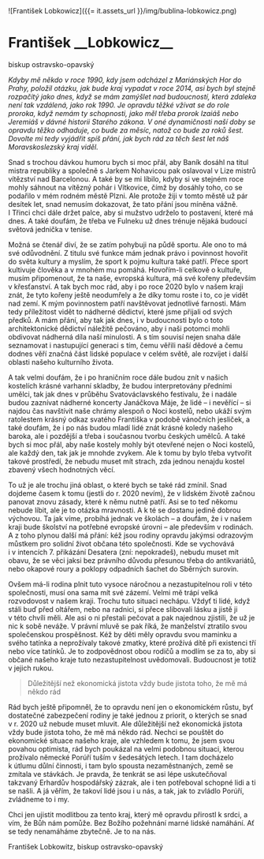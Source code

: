 <div class="persona">
![František Lobkowicz]({{= it.assets_url }}/img/bublina-lobkowicz.png)

  <div>
    <h1>František __Lobkowicz__</h1>
    <span>biskup ostravsko-opavský</span>
  </div>
</div>

*Kdyby mě někdo v&nbsp;roce 1990, kdy jsem odcházel z&nbsp;Mariánských Hor do Prahy, položil otázku, jak bude kraj vypadat v&nbsp;roce 2014, asi bych byl stejně rozpačitý jako dnes, když se mám zamýšlet nad budoucností, která zdaleka není tak vzdálená, jako rok 1990. Je opravdu těžké vžívat se do role proroka, když nemám ty schopnosti, jako měl třeba prorok Izaiáš nebo Jeremiáš v&nbsp;dávné historii Starého zákona. V&nbsp;oné dynamičnosti naší doby se opravdu těžko odhaduje, co bude za měsíc, natož co bude za roků šest. Dovolte mi tedy vyjádřit spíš přání, jak bych rád za těch šest let náš Moravskoslezský kraj viděl.*

Snad s&nbsp;trochou dávkou humoru bych si moc přál, aby Baník dosáhl na&nbsp;titul mistra republiky a&nbsp;společně s&nbsp;Jarkem Nohavicou pak oslavoval v&nbsp;Lize mistrů vítězství nad Barcelonou. A&nbsp;také by se mi líbilo, kdyby si ve stejném roce mohly sáhnout na&nbsp;vítězný pohár i&nbsp;Vítkovice, čímž by dosáhly toho, co se podařilo v&nbsp;mém rodném městě Plzni. Ale protože žiji v&nbsp;tomto městě už pár desítek let, snad nemusím dokazovat, že tato přání jsou míněna vážně. I&nbsp;Třinci chci dále držet palce, aby si mužstvo udrželo to postavení, které má dnes. A&nbsp;také doufám, že třeba ve Fulneku už dnes trénuje nějaká budoucí světová jednička v&nbsp;tenise.

Možná se čtenář diví, že se zatím pohybuji na&nbsp;půdě sportu. Ale ono to má své odůvodnění. Z&nbsp;titulu své funkce mám jednak právo i&nbsp;povinnost hovořit do světa kultury a&nbsp;myslím, že sport k&nbsp;pojmu kultura také patří. Přece sport kultivuje člověka a&nbsp;v&nbsp;mnohém mu pomáhá. Hovořím-li celkově o&nbsp;kultuře, musím připomenout, že ta naše, evropská kultura, má své kořeny především v&nbsp;křesťanství. A&nbsp;tak bych moc rád, aby i&nbsp;po roce 2020 bylo v&nbsp;našem kraji znát, že tyto kořeny ještě neodumřely a že díky tomu roste i&nbsp;to, co je vidět nad zemí. K&nbsp;mým povinnostem patří navštěvovat jednotlivé farnosti. Mám tedy příležitost vidět to nádherné dědictví, které jsme přijali od svých předků. A&nbsp;mám přání, aby tak jak dnes, i&nbsp;v&nbsp;budoucnosti bylo o&nbsp;toto architektonické dědictví náležitě pečováno, aby i&nbsp;naši potomci mohli obdivovat nádherná díla naší minulosti. A&nbsp;s&nbsp;tím souvisí nejen snaha dále seznamovat i&nbsp;nastupující generaci s&nbsp;tím, čemu věřili naší dědové a&nbsp;čemu dodnes věří značná část lidské populace v&nbsp;celém světě, ale rozvíjet i&nbsp;další oblasti našeho kulturního života.

A&nbsp;tak velmi doufám, že i&nbsp;po hraničním roce dále budou znít v&nbsp;našich kostelích krásné varhanní skladby, že budou interpretovány předními umělci, tak jak dnes v&nbsp;průběhu Svatováclavského festivalu, že i&nbsp;nadále budou zaznívat nádherné koncerty Janáčkova Máje, že lidé &ndash; i&nbsp;nevěřící &ndash;  si najdou čas navštívit naše chrámy alespoň o&nbsp;Noci kostelů, nebo ukáží svým ratolestem krásný odkaz svatého Františka v&nbsp;podobě vánočních jesliček, a také doufám, že i&nbsp;po nás budou mladí lidé znát krásné koledy našeho baroka, ale i&nbsp;pozdější a třeba i&nbsp;současnou tvorbu českých umělců. A také bych si moc přál, aby naše kostely mohly být otevřené nejen o&nbsp;Noci kostelů, ale každý den, tak jak je mnohde zvykem. Ale k&nbsp;tomu by bylo třeba vytvořit takové prostředí, že nebudu muset mít strach, zda jednou nenajdu kostel zbavený všech hodnotných věcí.

To už je ale trochu jiná oblast, o&nbsp;které bych se také rád zmínil. Snad dojdeme časem k&nbsp;tomu (jestli do r.&nbsp;2020 nevím), že v&nbsp;lidském životě začnou panovat znovu zásady, které k&nbsp;němu nutně patří. Asi se to teď někomu nebude líbit, ale je to otázka mravnosti. A&nbsp;k&nbsp;té se dostanu jedině dobrou výchovou. Ta jak víme, probíhá jednak ve školách – a doufám, že i&nbsp;v&nbsp;našem kraji bude školství na&nbsp;potřebné evropské úrovni – ale především v&nbsp;rodinách. A&nbsp;z&nbsp;toho plynou další má přání: kéž jsou rodiny opravdu jakýmsi odrazovým můstkem pro solidní život občana této společnosti. Kde se vychovává i&nbsp;v&nbsp;intencích 7.&nbsp;přikázání Desatera (zní: nepokradeš), nebudu muset mít obavu, že se věci jaksi bez právního důvodu přesunou třeba do antikvariátů, nebo okapové roury a poklopy odpadních šachet do Sběrných surovin.

Ovšem má-li rodina plnit tuto vysoce náročnou a&nbsp;nezastupitelnou roli v&nbsp;této společnosti, musí ona sama mít své zázemí. Velmi mě trápí velká rozvodovost v&nbsp;našem kraji. Trochu tuto situaci nechápu. Vždyť ti lidé, když stáli buď před oltářem, nebo na&nbsp;radnici, si přece slibovali lásku a&nbsp;jistě ji v&nbsp;této chvíli měli. Ale asi o&nbsp;ni přestali pečovat a pak najednou zjistili, že už je nic k&nbsp;sobě neváže. V&nbsp;právní mluvě se pak říká, že manželství ztratilo svou společenskou prospěšnost. Kéž by děti měly opravdu svou maminku a svého tatínka a neprožívaly takové zmatky, které prožívá dítě při existenci tří nebo více tatínků. Je to zodpovědnost obou rodičů a modlím se za to, aby si občané našeho kraje tuto nezastupitelnost uvědomovali. Budoucnost je totiž v jejich rukou.

> Důležitější než ekonomická jistota vždy bude jistota toho, že mě má někdo rád

Rád bych ještě připomněl, že to opravdu není jen o&nbsp;ekonomickém růstu, byť dostatečné zabezpečení rodiny je také jednou z&nbsp;priorit, o&nbsp;kterých se snad v&nbsp;r.&nbsp;2020 už nebude muset mluvit. Ale důležitější než ekonomická jistota vždy bude jistota toho, že mě má někdo rád. Nechci se pouštět do ekonomické situace našeho kraje, ale vzhledem k tomu, že jsem svou povahou optimista, rád bych poukázal na&nbsp;velmi podobnou situaci, kterou prožívalo německé Porúří tuším v&nbsp;šedesátých letech. I&nbsp;tam docházelo k&nbsp;útlumu důlní činnosti, i&nbsp;tam bylo spousta nezaměstnaných, země se zmítala ve stávkách. Je pravda, že tenkrát se asi lépe uskutečňoval takzvaný Erhardův hospodářský zázrak, ale i&nbsp;ten potřeboval schopné lidi a ti se našli. A já věřím, že takoví lidé jsou i&nbsp;u&nbsp;nás, a tak, jak to zvládlo Porúří, zvládneme to i&nbsp;my.

Chci jen ujistit modlitbou za tento kraj, který mě opravdu přirostl k&nbsp;srdci, a vím, že Bůh nám pomůže. Bez Božího požehnání marné lidské namáhání. Ať se tedy nenamáháme zbytečně. Je to na&nbsp;nás.

František Lobkowitz, biskup ostravsko-opavský

